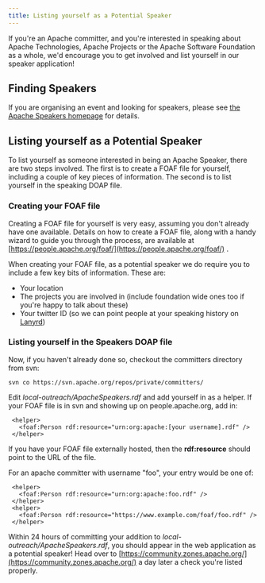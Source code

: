 ```yaml
---
title: Listing yourself as a Potential Speaker
---
```


If you're an Apache committer, and you're interested in speaking about Apache 
Technologies, Apache Projects or the Apache Software Foundation as a whole, 
we'd encourage you to get involved and list yourself in our speaker 
application!

## Finding Speakers

If you are organising an event and looking for speakers, please see
[the Apache Speakers homepage](/speakers/) for details.

## Listing yourself as a Potential Speaker

To list yourself as someone interested in being an Apache Speaker, there are
two steps involved. The first is to create a FOAF file for yourself, including
a couple of key pieces of information. The second is to list yourself in the
speaking DOAP file.

### Creating your FOAF file

Creating a FOAF file for yourself is very easy, assuming you don't already 
have one available. Details on how to create a FOAF file, along with a
handy wizard to guide you through the process, are available at
[https://people.apache.org/foaf/](https://people.apache.org/foaf/) .

When creating your FOAF file, as a potential speaker we do require you
to include a few key bits of information. These are:

 * Your location
 * The projects you are involved in (include foundation wide ones too if you're
   happy to talk about these)
 * Your twitter ID (so we can point people at your speaking history on 
   [Lanyrd](http://lanyrd.com/))


### Listing yourself in the Speakers DOAP file

Now, if you haven't already done so, checkout the committers directory from
svn:

    svn co https://svn.apache.org/repos/private/committers/

Edit *local-outreach/ApacheSpeakers.rdf* and add yourself in as a
helper. If your FOAF file is in svn and showing up on people.apache.org,
add in:

     <helper>
       <foaf:Person rdf:resource="urn:org:apache:[your username].rdf" />
     </helper>

If you have your FOAF file externally hosted, then the **rdf:resource**
should point to the URL of the file.

For an apache committer with username "foo", your entry would be one of:

     <helper>
       <foaf:Person rdf:resource="urn:org:apache:foo.rdf" />
     </helper>
     <helper>
       <foaf:Person rdf:resource="https://www.example.com/foaf/foo.rdf" />
     </helper>


Within 24 hours of committing your addition to
*local-outreach/ApacheSpeakers.rdf*, you should appear in the web
application as a potential speaker! Head over to 
[https://community.zones.apache.org/](https://community.zones.apache.org/)
a day later a check you're listed properly.
